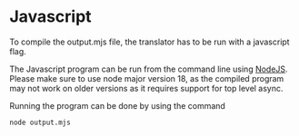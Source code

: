 # Javascript

To compile the output.mjs file, the translator has to be run with a javascript flag.

The Javascript program can be run from the command line using [NodeJS](https://nodejs.org/en).
Please make sure to use node major version 18, as the compiled
program may not work on
older versions as it requires support for top level async.

Running the program can be done by using the command

```bash
node output.mjs
```
